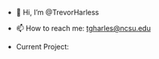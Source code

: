 - 👋 Hi, I’m @TrevorHarless
- 📫 How to reach me: tgharles@ncsu.edu


- Current Project: 

<!---
TrevorHarless/TrevorHarless is a ✨ special ✨ repository because its `README.md` (this file) appears on your GitHub profile.
You can click the Preview link to take a look at your changes.
--->
